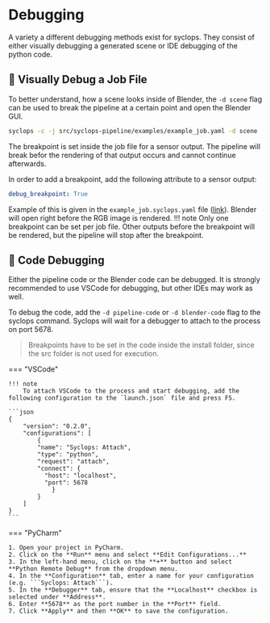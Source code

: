 # Debugging
A variety a different debugging methods exist for syclops. They consist of either visually debugging a generated scene or IDE debugging of the python code.

## 🐝 Visually Debug a Job File
To better understand, how a scene looks inside of Blender, the `-d scene` flag can be used to break the pipeline at a certain point and open the Blender GUI. 
```bash
syclops -c -j src/syclops-pipeline/examples/example_job.yaml -d scene
```
The breakpoint is set inside the job file for a sensor output. The pipeline will break befor the rendering of that output occurs and cannot continue afterwards.

In order to add a breakpoint, add the following attribute to a sensor output:
```yaml
debug_breakpoint: True
```
Example of this is given in the `example_job.syclops.yaml` file ([link](https://github.com/agri-gaia/syclops-pipeline/blob/e727e558084d460977c0a6091eb2bcdfb2a40ff2/examples/example_job.yaml#L98)). Blender will open right before the RGB image is rendered.
!!! note
    Only one breakpoint can be set per job file. Other outputs before the breakpoint will be rendered, but the pipeline will stop after the breakpoint.

## 🐜 Code Debugging
Either the pipeline code or the Blender code can be debugged. It is strongly recommended to use VSCode for debugging, but other IDEs may work as well.

To debug the code, add the `-d pipeline-code` or `-d blender-code` flag to the syclops command. Syclops will wait for a debugger to attach to the process on port 5678.
> Breakpoints have to be set in the code inside the install folder, since the src folder is not used for execution.


=== "VSCode"

    !!! note
        To attach VSCode to the process and start debugging, add the following configuration to the `launch.json` file and press F5.

    ```json
    {
        "version": "0.2.0",
        "configurations": [
            {
            "name": "Syclops: Attach",
            "type": "python",
            "request": "attach",
            "connect": {
              "host": "localhost",
              "port": 5678
                }
            }
        ]
    }
    ```
=== "PyCharm"

    1. Open your project in PyCharm.
    2. Click on the **Run** menu and select **Edit Configurations...**
    3. In the left-hand menu, click on the **+** button and select **Python Remote Debug** from the dropdown menu.
    4. In the **Configuration** tab, enter a name for your configuration (e.g. ```Syclops: Attach```).
    5. In the **Debugger** tab, ensure that the **Localhost** checkbox is selected under **Address**.
    6. Enter **5678** as the port number in the **Port** field.
    7. Click **Apply** and then **OK** to save the configuration.


